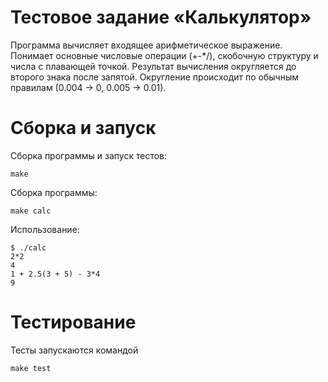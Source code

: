 # Тестовое задание &laquo;Калькулятор&raquo;

Программа вычисляет входящее арифметическое выражение. Понимает основные числовые операции (+-*/), скобочную структуру и числа с плавающей точкой.
Результат вычисления округляется до второго знака после запятой. Округление происходит по обычным правилам (0.004 -> 0, 0.005 -> 0.01).

# Сборка и запуск

Сборка программы и запуск тестов:
```
make
```

Сборка программы:
```
make calc
```

Использование:
```
$ ./calc
2*2
4
1 + 2.5(3 + 5) - 3*4
9
```

# Тестирование
Тесты запускаются командой
```
make test
```
